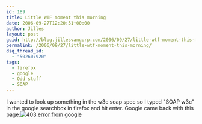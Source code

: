 ```yaml
---
id: 189
title: Little WTF moment this morning
date: 2006-09-27T12:20:51+00:00
author: Jilles
layout: post
guid: http://blog.jillesvangurp.com/2006/09/27/little-wtf-moment-this-morning/
permalink: /2006/09/27/little-wtf-moment-this-morning/
dsq_thread_id:
  - "502607920"
tags:
  - firefox
  - google
  - Odd stuff
  - SOAP
---
```

I wanted to look up something in the w3c soap spec so I typed "SOAP w3c" in the google searchbox in firefox and hit enter. Google came back with this page:<a class="imagelink" title="403 error from google" href="http://blog.jillesvangurp.com/wp-content/uploads/2006/09/google403error.PNG"><img id="image188" alt="403 error from google" src="http://blog.jillesvangurp.com/wp-content/uploads/2006/09/google403error.PNG" /></a>